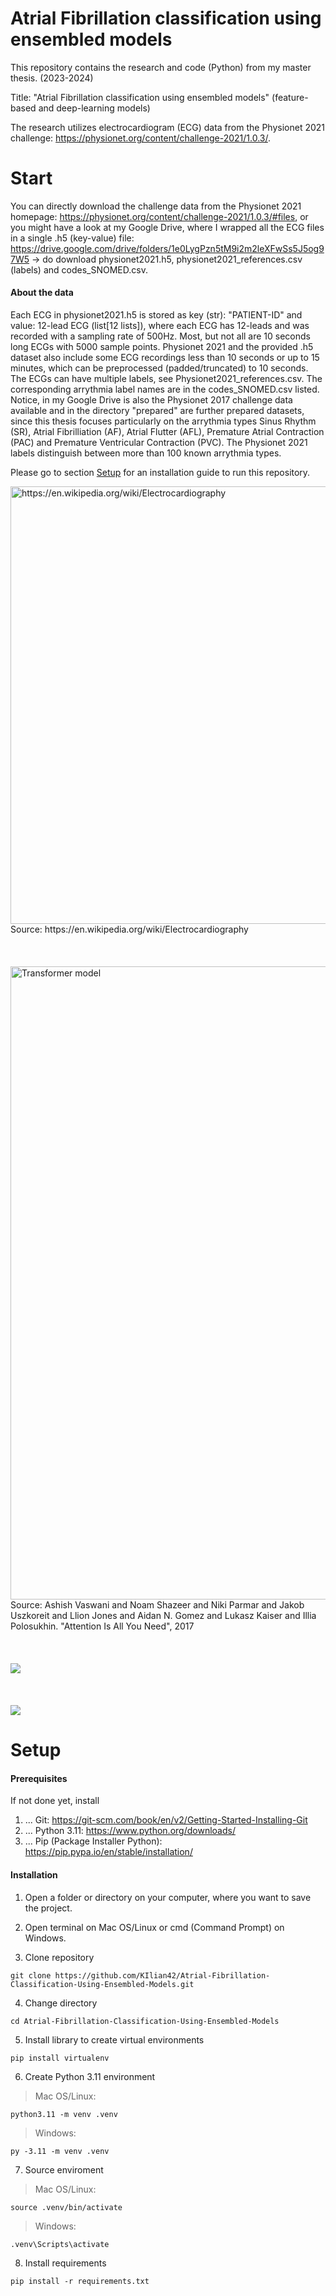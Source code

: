 # Atrial Fibrillation classification using ensembled models

This repository contains the research and code (Python) from my master thesis. (2023-2024)

Title: "Atrial Fibrillation classification using ensembled models" (feature-based and deep-learning models)

The research utilizes electrocardiogram (ECG) data from the Physionet 2021 challenge: https://physionet.org/content/challenge-2021/1.0.3/.

# Start

You can directly download the challenge data from the Physionet 2021 homepage: https://physionet.org/content/challenge-2021/1.0.3/#files,
or you might have a look at my Google Drive, where I wrapped all the ECG files in a single .h5 (key-value) file:
https://drive.google.com/drive/folders/1e0LygPzn5tM9i2m2leXFwSs5J5og97W5 -> do download physionet2021.h5, physionet2021_references.csv (labels) and codes_SNOMED.csv.

#### About the data

Each ECG in physionet2021.h5 is stored as key (str): "PATIENT-ID" and value: 12-lead ECG (list[12 lists]), where each ECG has 12-leads and was recorded with a sampling rate of 500Hz. Most, but not all are 10 seconds long ECGs with 5000 sample points. Physionet 2021 and the provided .h5 dataset also include some ECG recordings less than 10 seconds or up to 15 minutes, which can be preprocessed (padded/truncated) to 10 seconds. The ECGs can have multiple labels, see Physionet2021_references.csv. The corresponding arrythmia label names are in the codes_SNOMED.csv listed. Notice, in my Google Drive is also the Physionet 2017 challenge data available and in the  directory "prepared" are further prepared datasets, since this thesis focuses particularly on the arrythmia types Sinus Rhythm (SR), Atrial Fibrilliation (AF), Atrial Flutter (AFL), Premature Atrial Contraction (PAC) and Premature Ventricular Contraction (PVC). The Physionet 2021 labels distinguish between more than 100 known arrythmia types. 

Please go to section [Setup](#Setup) for an installation guide to run this repository.

<img width="700" alt="https://en.wikipedia.org/wiki/Electrocardiography" src="https://github.com/KIlian42/Atrial-Fibrillation-Classification-Using-Ensembled-Models/assets/57774167/1a2b2533-3aae-4876-8f32-2c24ce4cc90e">
<br />Source: https://en.wikipedia.org/wiki/Electrocardiography
<br /><br /><br /><br />
<img width="1013" alt="Transformer model" src="https://github.com/KIlian42/Atrial-Fibrillation-Classification-Using-Ensembled-Models/assets/57774167/3c0b185b-b43b-49ef-bd72-5369edcab3a4">
<br />Source: Ashish Vaswani and Noam Shazeer and Niki Parmar and Jakob Uszkoreit and Llion Jones
and Aidan N. Gomez and Lukasz Kaiser and Illia Polosukhin. "Attention Is All You Need", 2017
<br /><br /><br /><br />
<img src="https://github.com/KIlian42/Atrial-Fibrillation-Classification-Using-Ensembled-Models/assets/57774167/66c8ec15-edfb-4a55-ae57-db5118aa18f2">
<br /><br /><br /><br />
<img src="https://github.com/KIlian42/Atrial-Fibrillation-Classification-Using-Ensembled-Models/assets/57774167/e1c2090c-f9e5-4027-9432-6cd6b535a130">

# Setup

#### Prerequisites

If not done yet, install

1. ... Git: https://git-scm.com/book/en/v2/Getting-Started-Installing-Git
2. ... Python 3.11: https://www.python.org/downloads/
3. ... Pip (Package Installer Python): https://pip.pypa.io/en/stable/installation/

#### Installation

1. Open a folder or directory on your computer, where you want to save the project.

2. Open terminal on Mac OS/Linux or cmd (Command Prompt) on Windows.

3. Clone repository
```
git clone https://github.com/KIlian42/Atrial-Fibrillation-Classification-Using-Ensembled-Models.git
```
4. Change directory
```
cd Atrial-Fibrillation-Classification-Using-Ensembled-Models
```
5. Install library to create virtual environments
```
pip install virtualenv
```
6. Create Python 3.11 environment
> Mac OS/Linux:
```
python3.11 -m venv .venv
```
> Windows:
```
py -3.11 -m venv .venv
```
7. Source enviroment
> Mac OS/Linux:
```
source .venv/bin/activate
```
> Windows:
```
.venv\Scripts\activate
```
8. Install requirements
```
pip install -r requirements.txt
```
